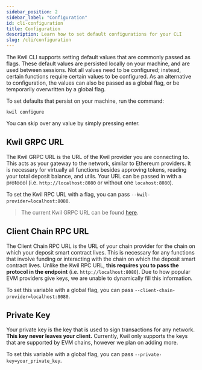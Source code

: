 ```yaml
---
sidebar_position: 2
sidebar_label: "Configuration"
id: cli-configuration
title: Configuration
description: Learn how to set default configurations for your CLI
slug: /cli/configuration
---
```


The Kwil CLI supports setting default values that are commonly passed as flags.  These default values are persisted locally on your machine, and are used between sessions.  Not all values need to be configured; instead, certain functions require certain values to be configured.  As an alternative to configuration, the values can also be passed as a global flag, or be temporarily overwritten by a global flag.

To set defaults that persist on your machine, run the command:

```
kwil configure
```

You can skip over any value by simply pressing enter.

## Kwil GRPC URL

The Kwil GRPC URL is the URL of the Kwil provider you are connecting to.  This acts as your gateway to the network, similar to Ethereum providers.  It is necessary for virtually all functions besides approving tokens, reading your total deposit balance, and utils.   Your URL can be passed in with a protocol (i.e. `http://localhost:8080` or without one `locahost:8080`).

To set the Kwil RPC URL with a flag, you can pass `--kwil-provider=localhost:8080`.

> The current Kwil GRPC URL can be found [here](../links).

## Client Chain RPC URL

The Client Chain RPC URL is the URL of your chain provider for the chain on which your deposit smart contract lives.  This is necessary for any functions that involve funding or interacting with the chain on which the deposit smart contract lives.  Unlike the Kwil RPC URL, **this requires you to pass the protocol in the endpoint** (i.e. `http://localhost:8080`).  Due to how popular EVM providers give keys, we are unable to dynamically fill this information.

To set this variable with a global flag, you can pass `--client-chain-provider=localhost:8080`.

## Private Key

Your private key is the key that is used to sign transactions for any network. **This key never leaves your client.** Currently, Kwil only supports the keys that are supported by EVM chains, however we plan on adding more.

To set this variable with a global flag, you can pass `--private-key=your_private_key`.